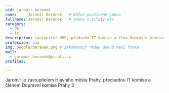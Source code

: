 ```yaml
---
uid: jaromir.beranek
name:     Jaromír Beránek  	# běžně používáné jméno
fullname: Jaromír Beránek  	# jméno s tituly etc.
category:
  - dk
  - it
description: zastupitel HMP, předseda IT komise a člen Dopravní komise Prahy 3 # zobrazuje se v lide
profession: aaa
img: people/beranek.png # zakomentuj radek dokud není fotka
mail:
  - jaromir.beranek@pirati.cz
profiles:

---
```

Jaromír je zastupitelem Hlavního města Prahy, předsedou IT komise a členem Dopravní komise Prahy 3
 
